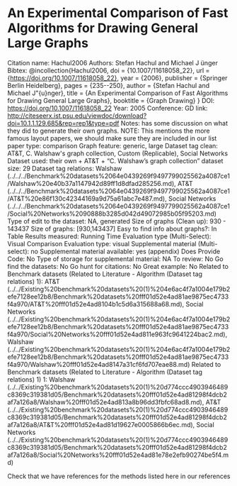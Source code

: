 # An Experimental Comparison of Fast Algorithms for Drawing General Large Graphs

Citation name: Hachul2006
Authors: Stefan Hachul and Michael J ̈unger
Bibtex: @incollection{Hachul2006,
doi = {10.1007/11618058_22},
url = {https://doi.org/10.1007/11618058_22},
year = {2006},
publisher = {Springer Berlin Heidelberg},
pages = {235--250},
author = {Stefan Hachul and Michael J\"{u}nger},
title = {An Experimental Comparison of Fast Algorithms for Drawing General Large Graphs},
booktitle = {Graph Drawing}
}
DOI: https://doi.org/10.1007/11618058_22
Year: 2005
Conference: GD
link: http://citeseerx.ist.psu.edu/viewdoc/download?doi=10.1.1.129.685&rep=rep1&type=pdf
Notes: has some discussion on what they did to generate their own graphs. NOTE: This mentions the more famous layout papers, we should make sure they are included in our list
paper type: comparison
Graph feature: generic, large
Dataset tag clean: AT&T, C. Walshaw's graph collection, Custom (Replicable), Social Networks
Dataset used: their own + AT&T + “C. Walshaw’s graph collection”
dataset size: 29
Dataset tag relations: Walshaw (../../../Benchmark%20datasets%2064e0439269f9497799025562a4087ce1/Walshaw%20e40b37a1147942d89ff1d8dfad285256.md), AT&T (../../../Benchmark%20datasets%2064e0439269f9497799025562a4087ce1/AT&T%20e86f130c42344169a9d75a61abc7e487.md), Social Networks (../../../Benchmark%20datasets%2064e0439269f9497799025562a4087ce1/Social%20Networks%2090888b3285d042d49072985b05f95203.md)
Type of edit to the dataset: NA, generated
Size of graphs (Clean up): 930 - 143437
Size of graphs: [930,143437]
Easy to find info about graphs?: In Table
Results measured: Running Time
Evaluation type (Multi-Select): Visual Comparison
Evaluation type: visual
Supplemental material (Multi-select): no
Supplemental material available: yes (appendix)
Does Provide Code: No
Type of storage for supplemental material: NA
To review: No
Go find the datasets: No
Go hunt for citations: No
Great example: No
Related to Benchmark datasets (Related to Literature - Algorithm (Dataset tag relations) 1): AT&T (../../Existing%20benchmark%20datasets%20(1)%204e6ac4f7a1004e179b2efe7128ee12b8/Benchmark%20datasets%20fff01d52e4ad81ae9875ec4733f4a970/AT&T%20fff01d52e4ad8104b1c5d6a315688a68.md), Social Networks (../../Existing%20benchmark%20datasets%20(1)%204e6ac4f7a1004e179b2efe7128ee12b8/Benchmark%20datasets%20fff01d52e4ad81ae9875ec4733f4a970/Social%20Networks%20fff01d52e4ad811e963fc9641224bac2.md), Walshaw (../../Existing%20benchmark%20datasets%20(1)%204e6ac4f7a1004e179b2efe7128ee12b8/Benchmark%20datasets%20fff01d52e4ad81ae9875ec4733f4a970/Walshaw%20fff01d52e4ad8147a31cf6fd707eae88.md)
Related to Benchmark datasets (Related to Literature - Algorithm (Dataset tag relations) 1) 1: Walshaw (../../Existing%20benchmark%20datasets%20(1)%20d774ccc4903946489c8369c319381d05/Benchmark%20datasets%20fff01d52e4ad81298f4dcb2af7a126a8/Walshaw%20fff01d52e4ad813a8b96dd3fbfc68ad8.md), AT&T (../../Existing%20benchmark%20datasets%20(1)%20d774ccc4903946489c8369c319381d05/Benchmark%20datasets%20fff01d52e4ad81298f4dcb2af7a126a8/AT&T%20fff01d52e4ad81d19627e0005866b6ec.md), Social Networks (../../Existing%20benchmark%20datasets%20(1)%20d774ccc4903946489c8369c319381d05/Benchmark%20datasets%20fff01d52e4ad81298f4dcb2af7a126a8/Social%20Networks%20fff01d52e4ad81e78e2efb90274be5f4.md)

Check that we have references for the methods listed here in our references